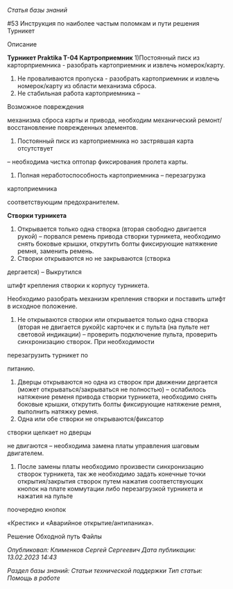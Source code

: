 _Статья базы знаний_

#53 Инструкция по наиболее частым поломкам и пути решения Турникет

Описание

**Турникет Praktika T-04 Картроприемник** 1)Постоянный писк из карторприемника - разобрать картоприемник и извлечь номерок/карту.

1. Не проваливаются пропуска - разобрать картоприемник и извлечь номерок/карту из области механизма сброса.
2. Не стабильная работа картоприемника –

Возможное повреждения

механизма сброса карты и привода, необходим механический ремонт/восстановление поврежденных элементов.

1. Постоянный писк из картоприемника но застрявшая карта отсутствует

– необходима чистка оптопар фиксирования пролета карты.

1. Полная неработоспособность картоприемника – перезагрузка

картоприемника

соответствующим предохранителем.

**Створки турникета**

1. Открывается только одна створка (вторая свободно двигается рукой) – порвался ремень привода створки турникета, необходимо снять боковые крышки, открутить болты фиксирующие натяжение ремня, заменить ремень.
2. Створки открываются но не закрываются (створка

дергается) – Выкрутился

штифт крепления створки к корпусу турникета.

Необходимо разобрать механизм крепления створки и поставить штифт в исходное положение.

1. Не открываются створки или открывается только одна створка (вторая не двигается рукой)с карточек и с пульта (на пульте нет световой индикации) – проверить подключение пульта, проверить синхронизацию створок. При необходимости

перезагрузить турникет по

питанию.

1. Дверцы открываются но одна из створок при движении дергается (может открываться/закрываться не полностью) – ослабилось натяжение ременя привода створки турникета, необходимо снять боковые крышки, открутить болты фиксирующие натяжение ремня, выполнить натяжку ремня.
2. Одна или обе створки не открываются/фиксатор

створки щелкает но дверцы

не двигаются – необходима замена платы управления шаговым двигателем.

1. После замены платы необходимо произвести синхронизацию створок турникета, так же необходимо задать конечные точки открытия/закрытия створок путем нажатия соответствующих кнопок на плате коммутации либо перезагрузкой турникета и нажатия на пульте

поочередно кнопок

«Крестик» и «Аварийное открытие/антипаника».

Решение Обходной путь Файлы

_Опубликовал: Клименков Сергей Сергеевич Дата публикации: 13.02.2023 14:43_

_Раздел базы знаний: Статьи технической поддержки Тип статьи: Помощь в работе_